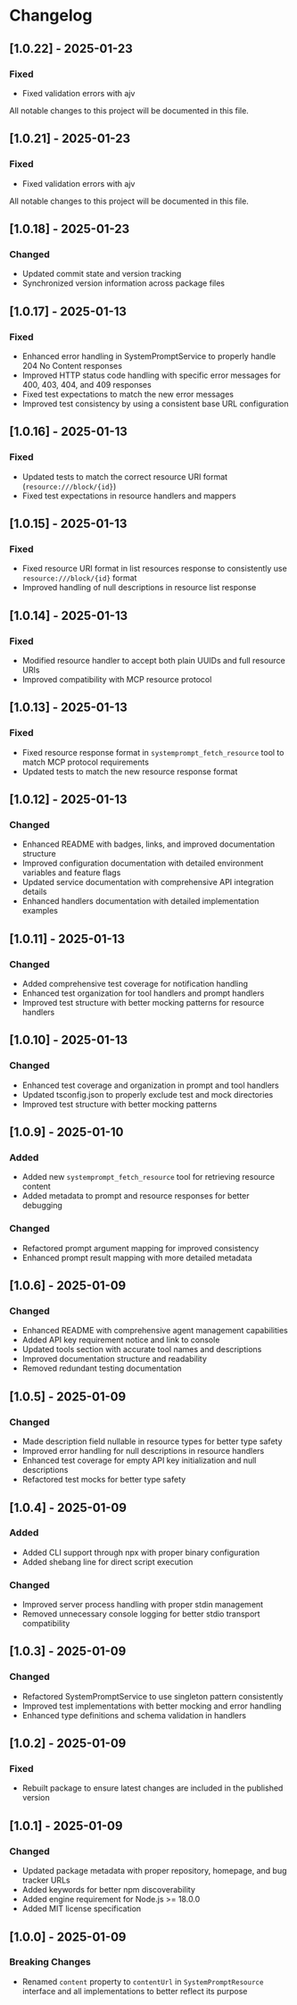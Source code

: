 # Changelog

## [1.0.22] - 2025-01-23

### Fixed

- Fixed validation errors with ajv

All notable changes to this project will be documented in this file.


## [1.0.21] - 2025-01-23

### Fixed

- Fixed validation errors with ajv

All notable changes to this project will be documented in this file.

## [1.0.18] - 2025-01-23

### Changed

- Updated commit state and version tracking
- Synchronized version information across package files

## [1.0.17] - 2025-01-13

### Fixed

- Enhanced error handling in SystemPromptService to properly handle 204 No Content responses
- Improved HTTP status code handling with specific error messages for 400, 403, 404, and 409 responses
- Fixed test expectations to match the new error messages
- Improved test consistency by using a consistent base URL configuration

## [1.0.16] - 2025-01-13

### Fixed

- Updated tests to match the correct resource URI format (`resource:///block/{id}`)
- Fixed test expectations in resource handlers and mappers

## [1.0.15] - 2025-01-13

### Fixed

- Fixed resource URI format in list resources response to consistently use `resource:///block/{id}` format
- Improved handling of null descriptions in resource list response

## [1.0.14] - 2025-01-13

### Fixed

- Modified resource handler to accept both plain UUIDs and full resource URIs
- Improved compatibility with MCP resource protocol

## [1.0.13] - 2025-01-13

### Fixed

- Fixed resource response format in `systemprompt_fetch_resource` tool to match MCP protocol requirements
- Updated tests to match the new resource response format

## [1.0.12] - 2025-01-13

### Changed

- Enhanced README with badges, links, and improved documentation structure
- Improved configuration documentation with detailed environment variables and feature flags
- Updated service documentation with comprehensive API integration details
- Enhanced handlers documentation with detailed implementation examples

## [1.0.11] - 2025-01-13

### Changed

- Added comprehensive test coverage for notification handling
- Enhanced test organization for tool handlers and prompt handlers
- Improved test structure with better mocking patterns for resource handlers

## [1.0.10] - 2025-01-13

### Changed

- Enhanced test coverage and organization in prompt and tool handlers
- Updated tsconfig.json to properly exclude test and mock directories
- Improved test structure with better mocking patterns

## [1.0.9] - 2025-01-10

### Added

- Added new `systemprompt_fetch_resource` tool for retrieving resource content
- Added metadata to prompt and resource responses for better debugging

### Changed

- Refactored prompt argument mapping for improved consistency
- Enhanced prompt result mapping with more detailed metadata

## [1.0.6] - 2025-01-09

### Changed

- Enhanced README with comprehensive agent management capabilities
- Added API key requirement notice and link to console
- Updated tools section with accurate tool names and descriptions
- Improved documentation structure and readability
- Removed redundant testing documentation

## [1.0.5] - 2025-01-09

### Changed

- Made description field nullable in resource types for better type safety
- Improved error handling for null descriptions in resource handlers
- Enhanced test coverage for empty API key initialization and null descriptions
- Refactored test mocks for better type safety

## [1.0.4] - 2025-01-09

### Added

- Added CLI support through npx with proper binary configuration
- Added shebang line for direct script execution

### Changed

- Improved server process handling with proper stdin management
- Removed unnecessary console logging for better stdio transport compatibility

## [1.0.3] - 2025-01-09

### Changed

- Refactored SystemPromptService to use singleton pattern consistently
- Improved test implementations with better mocking and error handling
- Enhanced type definitions and schema validation in handlers

## [1.0.2] - 2025-01-09

### Fixed

- Rebuilt package to ensure latest changes are included in the published version

## [1.0.1] - 2025-01-09

### Changed

- Updated package metadata with proper repository, homepage, and bug tracker URLs
- Added keywords for better npm discoverability
- Added engine requirement for Node.js >= 18.0.0
- Added MIT license specification

## [1.0.0] - 2025-01-09

### Breaking Changes

- Renamed `content` property to `contentUrl` in `SystemPromptResource` interface and all implementations to better reflect its purpose
